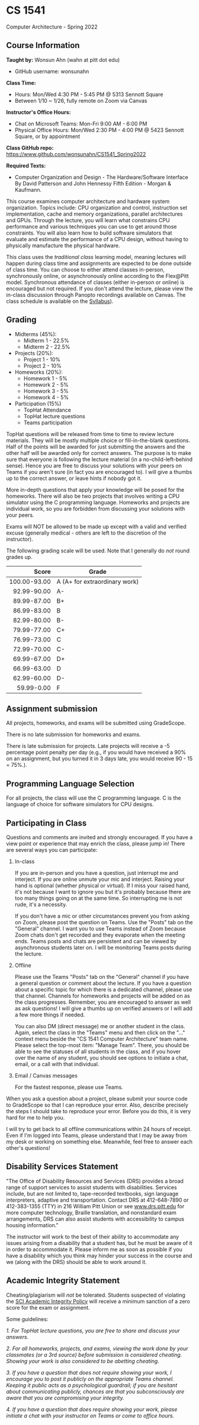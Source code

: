 # CS 1541
Computer Architecture - Spring 2022

## Course Information

**Taught by:** Wonsun Ahn (wahn at pitt dot edu)
  * GitHub username: wonsunahn

**Class Time:**

  * Hours: Mon/Wed 4:30 PM - 5:45 PM @ 5313 Sennott Square
  * Between 1/10 ~ 1/26, fully remote on Zoom via Canvas

**Instructor's Office Hours:**

  * Chat on Microsoft Teams: Mon-Fri 9:00 AM - 6:00 PM
  * Physical Office Hours: Mon/Wed 2:30 PM - 4:00 PM @ 5423 Sennott Square, or by appointment

**Class GitHub repo:** https://www.github.com/wonsunahn/CS1541_Spring2022

**Required Texts:**
* Computer Organization and Design - The Hardware/Software Interface
  By David Patterson and John Hennessy
  Fifth Edition - Morgan & Kaufmann.

This course examines computer architecture and hardware system organization.
Topics include: CPU organization and control, instruction set implementation,
cache and memory organizations, parallel architectures and GPUs.  Through the
lecture, you will learn what constrains CPU performance and various techniques
you can use to get around those constraints.  You will also learn how to build
software simulators that evaluate and estimate the performance of a CPU design,
without having to physically manufacture the physical hardware.

This class uses the _traditional class_ learning model, meaning lectures will
happen during class time and assignments are expected to be done outside of
class time.  You can choose to either attend classes in-person, synchronously
online, or asynchronously online according to the Flex@Pitt model.  Synchronous
attendance of classes (either in-person or online) is encouraged but not
required.  If you don't attend the lecture, please view the in-class discussion
through Panopto recordings available on Canvas.  The class schedule is
available on the [Syllabus](syllabus.md)).

## Grading

* Midterms (45%):
  * Midterm 1 - 22.5%
  * Midterm 2 - 22.5%
* Projects (20%):
  * Project 1 - 10%
  * Project 2 - 10%
* Homeworks (20%):
  * Homework 1 - 5%
  * Homework 2 - 5%
  * Homework 3 - 5%
  * Homework 4 - 5%
* Participation (15%)
  * TopHat Attendance
  * TopHat lecture questions
  * Teams participation

TopHat questions will be released from time to time to review lecture
materials.  They will be mostly multiple choice or fill-in-the-blank questions.
Half of the points will be awarded for just submitting the answers and the
other half will be awarded only for correct answers.  The purpose is to make
sure that everyone is following the lecture material (in a no-child-left-behind
sense).  Hence you are free to discuss your solutions with your peers on Teams
if you aren't sure (in fact you are encouraged to).  I will give a thumbs up to
the correct answer, or leave hints if nobody got it.

More in-depth questions that apply your knowledge will be posed for the
homeworks.  There will also be two projects that involves writing a CPU
simulator using the C programming language.  Homeworks and projects are
individual work, so you are forbidden from discussing your solutions with your
peers.

Exams will NOT be allowed to be made up except with a valid and verified excuse
(generally medical - others are left to the discretion of the instructor).

The following grading scale will be used.  Note that I generally do _not_ round
grades up.

Score  | Grade
-----: | ------------------------------
100.00-93.00 | A (A+ for extraordinary work)
92.99-90.00  | A-
89.99-87.00  | B+
86.99-83.00  | B
82.99-80.00  | B-
79.99-77.00  | C+
76.99-73.00  | C
72.99-70.00  | C-
69.99-67.00  | D+
66.99-63.00  | D
62.99-60.00  | D-
59.99-0.00   | F

## Assignment submission

All projects, homeworks, and exams will be submitted using GradeScope.

There is no late submission for homeworks and exams.

There is late submission for projects.  Late projects will receive a -5
percentage point penalty per day (e.g., if you would have received a 90% on an
assignment, but you turned it in 3 days late, you would receive 90 - 15 =
75%.).  

## Programming Language Selection

For all projects, the class will use the C programming language.  C is the
language of choice for software simulators for CPU designs.

## Participating in Class

Questions and comments are invited and strongly encouraged.  If you have a view
point or experience that may enrich the class, please jump in!  There are
several ways you can participate:

1. In-class

    If you are in-person and you have a question, just interrupt me and
interject.  If you are online unmute your mic and interject.  Raising your hand
is optional (whether physical or virtual).  If I miss your raised hand, it's
not because I want to ignore you but it's probably because there are too many
things going on at the same time.  So interrupting me is not rude, it's a
necessity.

    If you don't have a mic or other circumstances prevent you from asking on
Zoom, please post the question on Teams.  Use the "Posts" tab on the "General"
channel.  I want you to use Teams instead of Zoom because Zoom chats don't get
recorded and they evaporate when the meeting ends.  Teams posts and chats are
persistent and can be viewed by asynchronous students later on.  I wlll be
monitoring Teams posts during the lecture.

2. Offline

    Please use the Teams "Posts" tab on the "General" channel if you have a
general question or comment about the lecture.  If you have a question about a
specific topic for which there is a dedicated channel, please use that channel.
Channels for homeworks and projects will be added on as the class progresses.
Remember, you are encouraged to answer as well as ask questions!  I will give a
thumbs up on verified answers or I will add a few more things if needed.

    You can also DM (direct message) me or another student in the class.
Again, select the class in the "Teams" menu and then click on the "..." context
menu beside the "CS 1541 Computer Architecture" team name.  Please select the
top-most item: "Manage Team".  There, you should be able to see the statuses of
all students in the class, and if you hover over the name of any student, you
should see options to initiate a chat, email, or a call with that individual.

3. Email / Canvas messages

    For the fastest response, please use Teams.

When you ask a question about a project, please submit your source code to
GradeScope so that I can reproduce your error.  Also, describe precisely the
steps I should take to reproduce your error.  Before you do this, it is very
hard for me to help you.

I will try to get back to all offline communications within 24 hours of
receipt.  Even if I'm logged into Teams, please understand that I may be away
from my desk or working on something else.  Meanwhile, feel free to answer each
other's questions!

## Disability Services Statement

"The Office of Disability Resources and Services (DRS) provides a broad range
of support services to assist students with disabilities. Services include, but
are not limited to, tape-recorded textbooks, sign language interpreters,
adaptive and transportation. Contact DRS at 412-648-7890 or 412-383-1355 (TTY)
in 216 William Pitt Union or see www.drs.pitt.edu for more computer technology,
Braille translation, and nonstandard exam arrangements, DRS can also assist
students with accessibility to campus housing information."

The instructor will work to the best of their ability to accommodate any issues
arising from a disability that a student has, but he must be aware of it in
order to accommodate it.  Please inform me as soon as possible if you have a
disability which you think may hinder your success in the course and we (along
with the DRS) should be able to work around it.

## Academic Integrity Statement

Cheating/plagiarism will _not_ be tolerated. Students suspected of violating
the [SCI Academic Integrity
Policy](https://www.sci.pitt.edu/student-resources/policies/academic-integrity-policy)
will receive a minimum sanction of a zero score for the exam or assignment.

Some guidelines:

_1. For TopHat lecture questions, you are free to share and discuss your answers._

_2. For all homeworks, projects, and exams, viewing the work done by your
classmates (or a 3rd source) before submission is considered cheating.  Showing
your work is also considered to be abetting cheating._ 

_3. If you have a question that does not require showing your work, I encourage
you to post it publicly on the appropriate Teams channel.  Keeping it public
acts as a psychological guardrail; if you are hesitant about communicating
publicly, chances are that you subconsciously are aware that you are
compromising your integrity._

_4. If you have a question that does require showing your work, please initiate
a chat with your instructor on Teams or come to office hours._
